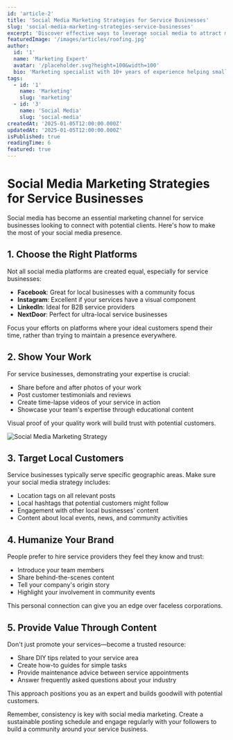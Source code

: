 ```yaml
---
id: 'article-2'
title: 'Social Media Marketing Strategies for Service Businesses'
slug: 'social-media-marketing-strategies-service-businesses'
excerpt: 'Discover effective ways to leverage social media to attract more customers to your service business.'
featuredImage: '/images/articles/roofing.jpg'
author:
  id: '1'
  name: 'Marketing Expert'
  avatar: '/placeholder.svg?height=100&width=100'
  bio: 'Marketing specialist with 10+ years of experience helping small businesses grow.'
tags:
  - id: '1'
    name: 'Marketing'
    slug: 'marketing'
  - id: '3'
    name: 'Social Media'
    slug: 'social-media'
createdAt: '2025-01-05T12:00:00.000Z'
updatedAt: '2025-01-05T12:00:00.000Z'
isPublished: true
readingTime: 6
featured: true
---
```


# Social Media Marketing Strategies for Service Businesses

Social media has become an essential marketing channel for service businesses looking to connect with potential clients. Here's how to make the most of your social media presence.

## 1. Choose the Right Platforms

Not all social media platforms are created equal, especially for service businesses:

- **Facebook**: Great for local businesses with a community focus
- **Instagram**: Excellent if your services have a visual component
- **LinkedIn**: Ideal for B2B service providers
- **NextDoor**: Perfect for ultra-local service businesses

Focus your efforts on platforms where your ideal customers spend their time, rather than trying to maintain a presence everywhere.

## 2. Show Your Work

For service businesses, demonstrating your expertise is crucial:

- Share before and after photos of your work
- Post customer testimonials and reviews
- Create time-lapse videos of your service in action
- Showcase your team's expertise through educational content

Visual proof of your quality work will build trust with potential customers.

![Social Media Marketing Strategy](https://images.unsplash.com/photo-1606425271492-57c2d77cb3fe 'A visual representation of social media marketing strategy showing various platform icons and analytics')

## 3. Target Local Customers

Service businesses typically serve specific geographic areas. Make sure your social media strategy includes:

- Location tags on all relevant posts
- Local hashtags that potential customers might follow
- Engagement with other local businesses' content
- Content about local events, news, and community activities

## 4. Humanize Your Brand

People prefer to hire service providers they feel they know and trust:

- Introduce your team members
- Share behind-the-scenes content
- Tell your company's origin story
- Highlight your involvement in community events

This personal connection can give you an edge over faceless corporations.

## 5. Provide Value Through Content

Don't just promote your services—become a trusted resource:

- Share DIY tips related to your service area
- Create how-to guides for simple tasks
- Provide maintenance advice between service appointments
- Answer frequently asked questions about your industry

This approach positions you as an expert and builds goodwill with potential customers.

Remember, consistency is key with social media marketing. Create a sustainable posting schedule and engage regularly with your followers to build a community around your service business.
